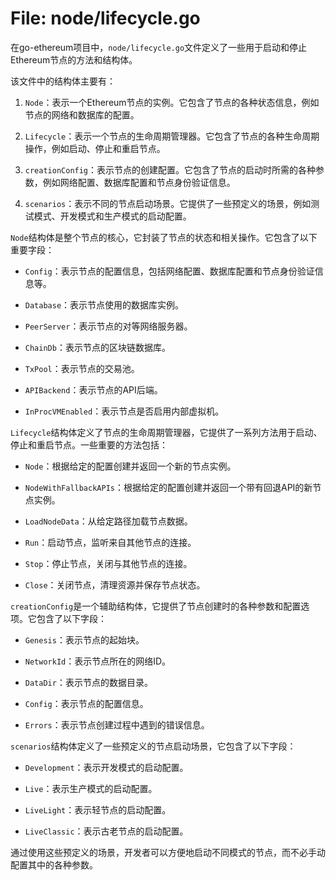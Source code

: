 # File: node/lifecycle.go

在go-ethereum项目中，`node/lifecycle.go`文件定义了一些用于启动和停止Ethereum节点的方法和结构体。

该文件中的结构体主要有：

1. `Node`：表示一个Ethereum节点的实例。它包含了节点的各种状态信息，例如节点的网络和数据库的配置。

2. `Lifecycle`：表示一个节点的生命周期管理器。它包含了节点的各种生命周期操作，例如启动、停止和重启节点。

3. `creationConfig`：表示节点的创建配置。它包含了节点的启动时所需的各种参数，例如网络配置、数据库配置和节点身份验证信息。

4. `scenarios`：表示不同的节点启动场景。它提供了一些预定义的场景，例如测试模式、开发模式和生产模式的启动配置。

`Node`结构体是整个节点的核心，它封装了节点的状态和相关操作。它包含了以下重要字段：

- `Config`：表示节点的配置信息，包括网络配置、数据库配置和节点身份验证信息等。

- `Database`：表示节点使用的数据库实例。

- `PeerServer`：表示节点的对等网络服务器。

- `ChainDb`：表示节点的区块链数据库。

- `TxPool`：表示节点的交易池。

- `APIBackend`：表示节点的API后端。

- `InProcVMEnabled`：表示节点是否启用内部虚拟机。

`Lifecycle`结构体定义了节点的生命周期管理器，它提供了一系列方法用于启动、停止和重启节点。一些重要的方法包括：

- `Node`：根据给定的配置创建并返回一个新的节点实例。

- `NodeWithFallbackAPIs`：根据给定的配置创建并返回一个带有回退API的新节点实例。

- `LoadNodeData`：从给定路径加载节点数据。

- `Run`：启动节点，监听来自其他节点的连接。

- `Stop`：停止节点，关闭与其他节点的连接。

- `Close`：关闭节点，清理资源并保存节点状态。

`creationConfig`是一个辅助结构体，它提供了节点创建时的各种参数和配置选项。它包含了以下字段：

- `Genesis`：表示节点的起始块。

- `NetworkId`：表示节点所在的网络ID。

- `DataDir`：表示节点的数据目录。

- `Config`：表示节点的配置信息。

- `Errors`：表示节点创建过程中遇到的错误信息。

`scenarios`结构体定义了一些预定义的节点启动场景，它包含了以下字段：

- `Development`：表示开发模式的启动配置。

- `Live`：表示生产模式的启动配置。

- `LiveLight`：表示轻节点的启动配置。

- `LiveClassic`：表示古老节点的启动配置。

通过使用这些预定义的场景，开发者可以方便地启动不同模式的节点，而不必手动配置其中的各种参数。

